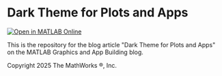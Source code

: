# Dark Theme for Plots and Apps 
[![Open in MATLAB Online](https://www.mathworks.com/images/responsive/global/open-in-matlab-online.svg)](https://matlab.mathworks.com/open/github/v1?repo=MATLAB-Graphics-and-App-Building/matlab-gaab-blog-2025&file=ThemesIntro/introducingThemes_R2025a.mlx)

This is the repository for the blog article "Dark Theme for Plots and Apps" on the MATLAB Graphics and App Building blog.

Copyright 2025 The MathWorks &reg;, Inc.

